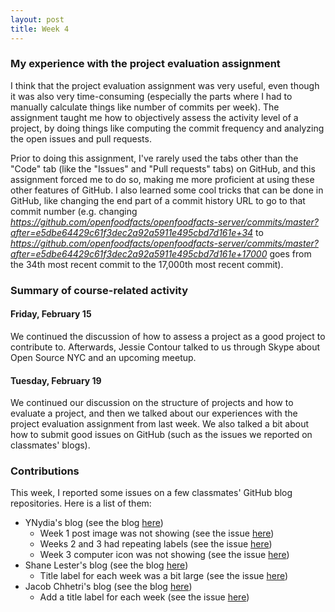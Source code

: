```yaml
---
layout: post
title: Week 4
---
```


### My experience with the project evaluation assignment

I think that the project evaluation assignment was very useful, even though it was also very time-consuming
(especially the parts where I had to manually calculate things like number of commits per week). The assignment
taught me how to objectively assess the activity level of a project, by doing things like computing the commit
frequency and analyzing the open issues and pull requests.

Prior to doing this assignment, I've rarely used the tabs other than the "Code" tab (like the "Issues" and "Pull requests" tabs)
on GitHub, and this assignment forced me to do so, making me more proficient at using these other features of GitHub. I also learned
some cool tricks that can be done in GitHub, like changing the end part of a commit history URL to go to that commit number (e.g.
changing *https://github.com/openfoodfacts/openfoodfacts-server/commits/master?after=e5dbe64429c61f3dec2a92a5911e495cbd7d161e+34* to
*https://github.com/openfoodfacts/openfoodfacts-server/commits/master?after=e5dbe64429c61f3dec2a92a5911e495cbd7d161e+17000* goes from
the 34th most recent commit to the 17,000th most recent commit).

### Summary of course-related activity

#### Friday, February 15

We continued the discussion of how to assess a project as a good project to contribute to. Afterwards,
Jessie Contour talked to us through Skype about Open Source NYC and an upcoming meetup.

#### Tuesday, February 19

We continued our discussion on the structure of projects and how to evaluate a project, and then we
talked about our experiences with the project evaluation assignment from last week. We also talked
a bit about how to submit good issues on GitHub (such as the issues we reported on classmates' blogs).

### Contributions

This week, I reported some issues on a few classmates' GitHub blog repositories. Here is a list of them:
- YNydia's blog (see the blog <a href="https://hunter-college-ossd-spr19.github.io/nCarol595-weekly/" target="_blank">here</a>)
  - Week 1 post image was not showing (see the issue <a href="https://github.com/hunter-college-ossd-spr19/nCarol595-weekly/issues/1" target="_blank">here</a>)
  - Weeks 2 and 3 had repeating labels (see the issue <a href="https://github.com/hunter-college-ossd-spr19/nCarol595-weekly/issues/2" target="_blank">here</a>)
  - Week 3 computer icon was not showing (see the issue <a href="https://github.com/hunter-college-ossd-spr19/nCarol595-weekly/issues/3" target="_blank">here</a>)
- Shane Lester's blog (see the blog <a href="https://hunter-college-ossd-spr19.github.io/Shane-Lester99-weekly/" target="_blank">here</a>)
  - Title label for each week was a bit large (see the issue <a href="https://github.com/hunter-college-ossd-spr19/Shane-Lester99-weekly/issues/1" target="_blank">here</a>)
- Jacob Chhetri's blog (see the blog <a href="https://hunter-college-ossd-spr19.github.io/jch8ri-weekly/" target="_blank">here</a>)
  - Add a title label for each week (see the issue <a href="https://github.com/hunter-college-ossd-spr19/jch8ri-weekly/issues/1" target="_blank">here</a>)
